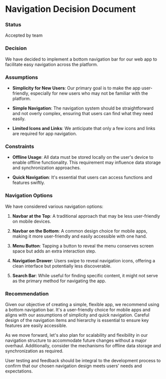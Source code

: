 # Navigation Decision Document

### Status

Accepted by team

### Decision

We have decided to implement a bottom navigation bar for our web app to facilitate easy navigation across the platform.

### Assumptions

- **Simplicity for New Users**: Our primary goal is to make the app user-friendly, especially for new users who may not be familiar with the platform.

- **Simple Navigation**: The navigation system should be straightforward and not overly complex, ensuring that users can find what they need easily.

- **Limited Icons and Links**: We anticipate that only a few icons and links are required for app navigation.

### Constraints

- **Offline Usage**: All data must be stored locally on the user's device to enable offline functionality. This requirement may influence data storage and synchronization approaches.

- **Quick Navigation**: It's essential that users can access functions and features swiftly. 

### Navigation Options

We have considered various navigation options:

1. **Navbar at the Top**: A traditional approach that may be less user-friendly on mobile devices.

2. **Navbar on the Bottom**: A common design choice for mobile apps, making it more user-friendly and easily accessible with one hand.

3. **Menu Button**: Tapping a button to reveal the menu conserves screen space but adds an extra interaction step.

4. **Navigation Drawer**: Users swipe to reveal navigation icons, offering a clean interface but potentially less discoverable.

5. **Search Bar**: While useful for finding specific content, it might not serve as the primary method for navigating the app.

### Recommendation

Given our objective of creating a simple, flexible app, we recommend using a bottom navigation bar. It's a user-friendly choice for mobile apps and aligns with our assumptions of simplicity and quick navigation. Careful design of the navigation items and hierarchy is essential to ensure key features are easily accessible.

As we move forward, let's also plan for scalability and flexibility in our navigation structure to accommodate future changes without a major overhaul. Additionally, consider the mechanisms for offline data storage and synchronization as required.

User testing and feedback should be integral to the development process to confirm that our chosen navigation design meets users' needs and expectations.

